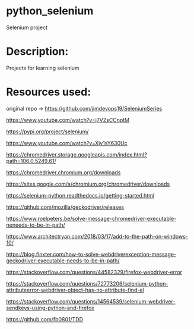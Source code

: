 # python_selenium
Selenium project


# Description:

Projects for learning selenium


# Resources used:

original repo -> https://github.com/jimdevops19/SeleniumSeries

https://www.youtube.com/watch?v=j7VZsCCnptM

https://pypi.org/project/selenium/

  https://www.youtube.com/watch?v=Xjv1sY630Uc

  https://chromedriver.storage.googleapis.com/index.html?path=106.0.5249.61/

  https://chromedriver.chromium.org/downloads

  https://sites.google.com/a/chromium.org/chromedriver/downloads

  https://selenium-python.readthedocs.io/getting-started.html

  https://github.com/mozilla/geckodriver/releases

  https://www.roelpeters.be/solve-message-chromedriver-executable-neneeds-to-be-in-path/

  https://www.architectryan.com/2018/03/17/add-to-the-path-on-windows-10/

  https://blog.finxter.com/how-to-solve-webdriverexception-message-geckodriver-executable-needs-to-be-in-path/

  https://stackoverflow.com/questions/44582329/firefox-webdriver-error

  https://stackoverflow.com/questions/72773206/selenium-python-attributeerror-webdriver-object-has-no-attribute-find-el

  https://stackoverflow.com/questions/14564539/selenium-webdriver-sendkeys-using-python-and-firefox

https://github.com/fb0801/TDD
